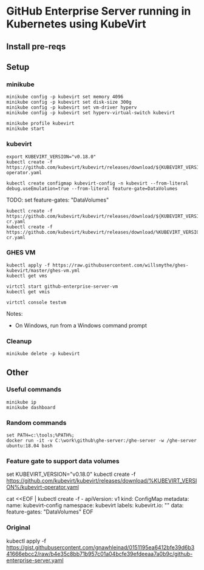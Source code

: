 
# GitHub Enterprise Server running in Kubernetes using KubeVirt

## Install pre-reqs

## Setup

### minikube

```
minikube config -p kubevirt set memory 4096
minikube config -p kubevirt set disk-size 300g
minikube config -p kubevirt set vm-driver hyperv
minikube config -p kubevirt set hyperv-virtual-switch kubevirt
```

```
minikube profile kubevirt
minikube start
```

### kubevirt

```
export KUBEVIRT_VERSION="v0.18.0"
kubectl create -f https://github.com/kubevirt/kubevirt/releases/download/${KUBEVIRT_VERSION}/kubevirt-operator.yaml
```

```
kubectl create configmap kubevirt-config -n kubevirt --from-literal debug.useEmulation=true --from-literal feature-gate=DataVolumes
```
TODO: set feature-gates: "DataVolumes"

```
kubectl create -f https://github.com/kubevirt/kubevirt/releases/download/${KUBEVIRT_VERSION}/kubevirt-cr.yaml
kubectl create -f https://github.com/kubevirt/kubevirt/releases/download/%KUBEVIRT_VERSION%/kubevirt-cr.yaml
```

### GHES VM

```
kubectl apply -f https://raw.githubusercontent.com/willsmythe/ghes-kubevirt/master/ghes-vm.yml
kubectl get vms
```

```
virtctl start github-enterprise-server-vm
kubectl get vmis
```

```
virtctl console testvm
```

Notes:
* On Windows, run from a Windows command prompt


### Cleanup

```
minikube delete -p kubevirt
```

## Other

### Useful commands


```
minikube ip
minikube dashboard
```

### Random commands

```
set PATH=c:\tools;%PATH%;
docker run -it -v C:\work\github\ghe-server:/ghe-server -w /ghe-server ubuntu:18.04 bash
```

### Feature gate to support data volumes

set KUBEVIRT_VERSION="v0.18.0"
kubectl create -f https://github.com/kubevirt/kubevirt/releases/download/%KUBEVIRT_VERSION%/kubevirt-operator.yaml

cat <<EOF | kubectl create -f -
apiVersion: v1
kind: ConfigMap
metadata:
  name: kubevirt-config
  namespace: kubevirt
  labels:
    kubevirt.io: ""
data:
  feature-gates: "DataVolumes"
EOF

### Original

kubectl apply -f https://gist.githubusercontent.com/gnawhleinad/0151195ea6412bfe39d6b341666ebcc2/raw/b4e35c8bb71b957c01a04bcfe39efdeeaa7a0b9c/github-enterprise-server.yaml
